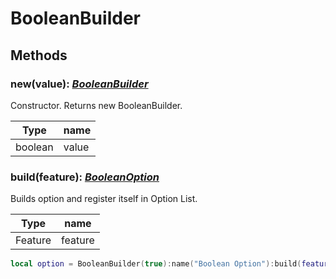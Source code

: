 # BooleanBuilder

## Methods

### new(value): _[_BooleanBuilder_](booleanbuilder.md)_

Constructor. Returns new BooleanBuilder.

| Type    | name  |
| ------- | ----- |
| boolean | value |

### build(feature): _[_BooleanOption_](../booleanoption.md)_

Builds option and register itself in Option List.

| Type    | name    |
| ------- | ------- |
| Feature | feature |

```lua
local option = BooleanBuilder(true):name("Boolean Option"):build(feature)
```
